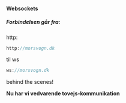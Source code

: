 ####  Websockets
##### Forbindelsen går fra:
http:
```javascript
http://morsvogn.dk
```
til ws
```javascript
ws://morsvogn.dk
```
behind the scenes!

**Nu har vi vedvarende tovejs-kommunikation**
